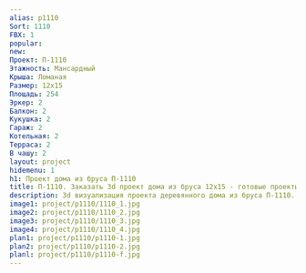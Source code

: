 ```yaml
---
alias: p1110
Sort: 1110
FBX: 1
popular: 
new: 
Проект: П-1110
Этажность: Мансардный
Крыша: Ломаная
Размер: 12х15
Площадь: 254
Эркер: 2
Балкон: 2
Кукушка: 2
Гараж: 2
Котельная: 2
Терраса: 2
В чашу: 2
layout: project
hidemenu: 1
h1: Проект дома из бруса П-1110
title: П-1110. Заказать 3d проект дома из бруса 12х15 - готовые проекты
description: 3d визуализация проекта деревянного дома из бруса П-1110. Площадь 254 м2, размер 12х15. Вы можете внести любые изменения в проект.
image1: project/p1110/1110_1.jpg
image2: project/p1110/1110_2.jpg
image3: project/p1110/1110_3.jpg
image4: project/p1110/1110_4.jpg
plan1: project/p1110/p1110-1.jpg
plan2: project/p1110/p1110-2.jpg
planl: project/p1110/p1110-f.jpg
---
```

